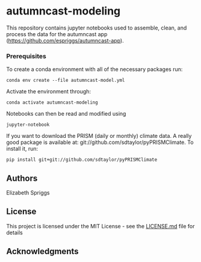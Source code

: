 # autumncast-modeling
This repository contains jupyter notebooks used to assemble, clean, and process the data for the autumncast app (https://github.com/espriggs/autumncast-app).


### Prerequisites
To create a conda environment with all of the necessary packages run:

```
conda env create --file autumncast-model.yml
```

Activate the environment through:
```
conda activate autumncast-modeling
```

Notebooks can then be read and modified using 
```
jupyter-notebook
```

If you want to download the PRISM (daily or monthly) climate data. A really good package is available at:
git://github.com/sdtaylor/pyPRISMClimate. To install it, run:
```
pip install git+git://github.com/sdtaylor/pyPRISMClimate
```

## Authors

Elizabeth Spriggs

## License

This project is licensed under the MIT License - see the [LICENSE.md](LICENSE.md) file for details

## Acknowledgments
